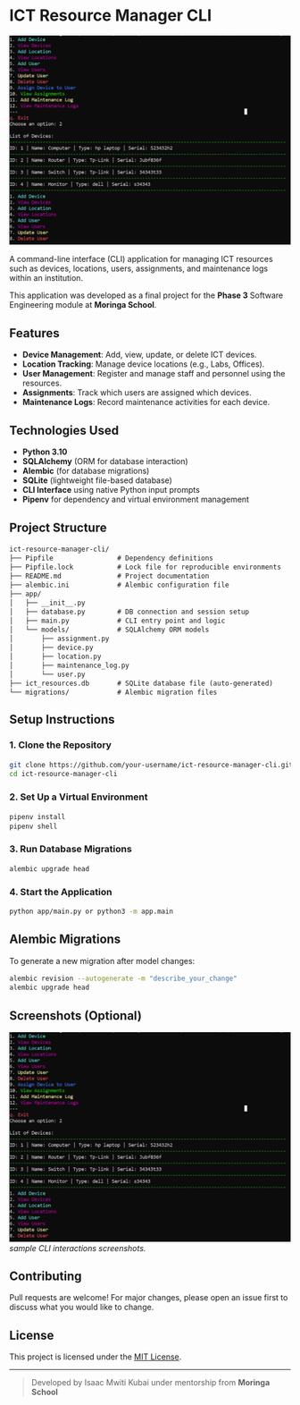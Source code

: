 # ICT Resource Manager CLI
![alt text](assets/home.png)

A command-line interface (CLI) application for managing ICT resources such as devices, locations, users, assignments, and maintenance logs within an institution.

This application was developed as a final project for the **Phase 3** Software Engineering module at **Moringa School**.

## Features

- **Device Management**: Add, view, update, or delete ICT devices.
- **Location Tracking**: Manage device locations (e.g., Labs, Offices).
- **User Management**: Register and manage staff and personnel using the resources.
- **Assignments**: Track which users are assigned which devices.
- **Maintenance Logs**: Record maintenance activities for each device.

## Technologies Used

- **Python 3.10**
- **SQLAlchemy** (ORM for database interaction)
- **Alembic** (for database migrations)
- **SQLite** (lightweight file-based database)
- **CLI Interface** using native Python input prompts
- **Pipenv** for dependency and virtual environment management

## Project Structure

```
ict-resource-manager-cli/
├── Pipfile                # Dependency definitions
├── Pipfile.lock           # Lock file for reproducible environments
├── README.md              # Project documentation
├── alembic.ini            # Alembic configuration file
├── app/
│   ├── __init__.py
│   ├── database.py        # DB connection and session setup
│   ├── main.py            # CLI entry point and logic
│   └── models/            # SQLAlchemy ORM models
│       ├── assignment.py
│       ├── device.py
│       ├── location.py
│       ├── maintenance_log.py
│       └── user.py
├── ict_resources.db       # SQLite database file (auto-generated)
└── migrations/            # Alembic migration files
```

## Setup Instructions

### 1. Clone the Repository

```bash
git clone https://github.com/your-username/ict-resource-manager-cli.git
cd ict-resource-manager-cli
```

### 2. Set Up a Virtual Environment

```bash
pipenv install
pipenv shell
```

### 3. Run Database Migrations

```bash
alembic upgrade head
```

### 4. Start the Application

```bash
python app/main.py or python3 -m app.main
```

## Alembic Migrations

To generate a new migration after model changes:

```bash
alembic revision --autogenerate -m "describe_your_change"
alembic upgrade head
```

## Screenshots (Optional)
![alt text](assets/home.png)
_sample CLI interactions screenshots._

## Contributing

Pull requests are welcome! For major changes, please open an issue first to discuss what you would like to change.

## License

This project is licensed under the [MIT License](LICENSE).

---

> Developed by Isaac Mwiti Kubai under mentorship from **Moringa School**
